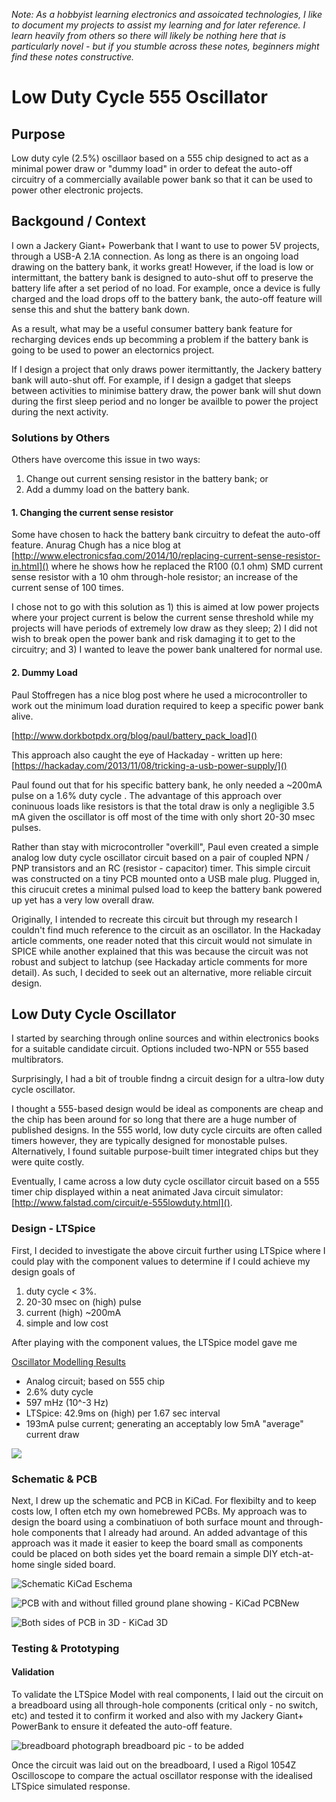 

<i>Note: As a hobbyist learning electronics and assoicated technologies, I like to document my projects to assist my learning and for later reference.  I learn heavily from others so there will likely be nothing here that is particularly novel - but if you stumble across these notes, beginners might find these notes constructive. </i>

# Low Duty Cycle 555 Oscillator

## Purpose

Low duty cyle (2.5%) oscillaor based on a 555 chip designed to act as a minimal power draw or "dummy load" in order to defeat the auto-off circuitry of a commercially available power bank so that it can be used to power other electronic projects.


## Backgound / Context

I own a Jackery Giant+ Powerbank that I want to use to power 5V projects, through a USB-A 2.1A connection.  As long as there is an ongoing load drawing on the battery bank, it works great!  However, if the load is low or intermittant, the battery bank is designed to auto-shut off to preserve the battery life after a set period of no load.  For example, once a device is fully charged and the load drops off to the battery bank, the auto-off feature will sense this and shut the battery bank down.

As a result, what may be a useful consumer battery bank feature for recharging devices ends up becomming a problem if the battery bank is going to be used to power an electornics project.  
 
If I design a project that only draws power itermittantly, the Jackery battery bank will auto-shut off. For example, if I design a gadget that sleeps between activities to minimise battery draw, the power bank will shut down during the first sleep period and no longer be availble to power the project during the next activity.    


### Solutions by Others
Others have overcome this issue in two ways:  

1. Change out current sensing resistor in the battery bank; or
2. Add a dummy load on the battery bank.

#### 1. Changing the current sense resistor

Some have chosen to hack the battery bank circuitry to defeat the auto-off feature.  Anurag Chugh has a nice blog at [http://www.electronicsfaq.com/2014/10/replacing-current-sense-resistor-in.html]() where he shows how he replaced the R100 (0.1 ohm) SMD current sense resistor with a 10 ohm through-hole resistor; an increase of the current sense of 100 times.

I chose not to go with this solution as 1) this is aimed at low power projects where your project current is below the current sense threshold while my projects will have periods of extremely low draw as they sleep; 2) I did not wish to break open the power bank and risk damaging it to get to the circuitry; and 3) I wanted to leave the power bank unaltered for normal use.

#### 2. Dummy Load

Paul Stoffregen has a nice blog post where he used a microcontroller to work out the minimum load duration required to keep a specific power bank alive.  

[http://www.dorkbotpdx.org/blog/paul/battery_pack_load]()   

This approach also caught the eye of Hackaday - written up here: [https://hackaday.com/2013/11/08/tricking-a-usb-power-supply/]()

Paul found out that for his specific battery bank, he only needed a ~200mA pulse on a 1.6% duty cycle .  The advantage of this approach over coninuous loads like resistors is that the total draw is only a negligible 3.5 mA given the oscillator is off most of the time with only short 20-30 msec pulses.

Rather than stay with microcontroller "overkill", Paul even created a simple analog low duty cycle oscillator circuit based on a pair of coupled NPN / PNP transistors and an RC (resistor - capacitor) timer.  This simple circuit was constructed on a tiny PCB mounted onto a USB male plug.  Plugged in, this cirucuit cretes a minimal pulsed load to keep the battery bank powered up yet has a very low overall draw.

Originally, I intended to recreate this circuit but through my research I couldn't find much reference to the circuit as an oscillator. In the Hackaday article comments, one reader noted that this circuit would not simulate in SPICE while another explained that this was because the circuit was not robust and subject to latchup (see Hackaday article comments for more detail).  As such, I decided to seek out an alternative, more reliable circuit design.



## Low Duty Cycle Oscillator

I started by searching through online sources and within electronics books for a suitable candidate circuit. Options included two-NPN or 555 based multibrators.  
 
Surprisingly, I had a bit of trouble findng a circuit design for a ultra-low duty cycle oscillator.  

I thought a 555-based design would be ideal as components are cheap and the chip has been around for so long that there are a huge number of published designs.  In the 555 world, low duty cycle circuits are often called timers however, they are typically designed for monostable pulses.  Alternatively, I found suitable purpose-built timer integrated chips but they were quite costly.

Eventually, I came across a low duty cycle oscillator circuit based on a 555 timer chip displayed within a neat animated Java circuit simulator:  [http://www.falstad.com/circuit/e-555lowduty.html]().



### Design - LTSpice

First, I decided to investigate the above circuit further using LTSpice where I could play with the component values to determine if I could achieve my design goals of   

1. duty cycle < 3%. 
2. 20-30 msec on (high) pulse
3. current (high) ~200mA
4. simple and low cost



After playing with the component values, the LTSpice model gave me 


<u> Oscillator Modelling Results </u>

* Analog circuit; based on 555 chip
* 2.6% duty cycle <br>
* 597 mHz (10^-3 Hz)<br>
* LTSpice: 42.9ms on (high) per 1.67 sec interval
* 193mA pulse current; generating an acceptably low 5mA "average" current draw

![](https://github.com/cwgstreet/Low-duty-cycle-555-oscillator/blob/master/Pics/LTSpice%20Composite.jpeg)


### Schematic & PCB

Next, I drew up the schematic and PCB in KiCad.  For flexibilty and to keep costs low, I often etch my own homebrewed PCBs. My approach was to design the board using a combinatiuon of both surface mount and through-hole components that I already had around.  An added advantage of this approach was it made it easier to keep the board small as components could be placed on both sides yet the board remain a simple DIY etch-at-home single sided board.


![Schematic KiCad Eschema](https://github.com/cwgstreet/Low-duty-cycle-555-oscillator/blob/master/Pics/Kicad-schematic.jpeg)

![PCB with and without filled ground plane showing - KiCad PCBNew](https://github.com/cwgstreet/Low-duty-cycle-555-oscillator/blob/master/Pics/PCB%20-%20composite.jpeg)


![Both sides of PCB in 3D - KiCad 3D](https://github.com/cwgstreet/Low-duty-cycle-555-oscillator/blob/master/Pics/PCB%20-%203D%20composite.jpeg)


### Testing & Prototyping

#### Validation
To validate the LTSpice Model with real components, I laid out the circuit on a breadboard using all through-hole components (critical only - no switch, etc) and tested it to confirm it worked and also with my Jackery Giant+ PowerBank to ensure it defeated the auto-off feature.  

![breadboard photograph](pic)  breadboard pic - to be added

Once the circuit was laid out on the breadboard, I used a Rigol 1054Z Oscilloscope to compare the actual oscillator response with the idealised LTSpice simulated response.  




